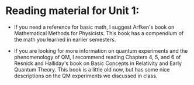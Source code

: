 # Reading material for Unit 1:

- If you need a reference for basic math, I suggest Arfken's book on Mathematical Methods for Physicists. This book has a compendium of the math you learned in earlier semesters.

- If you are looking for more information on quantum experiments and the phenomenology of QM, I recommend reading Chapters 4, 5, and 6 of Resnick and Halliday's book on Basic Concepts in Relativity and Early Quantum Theory. This book is a little old now, but has some nice descriptions on the QM experiments we discussed in class.
